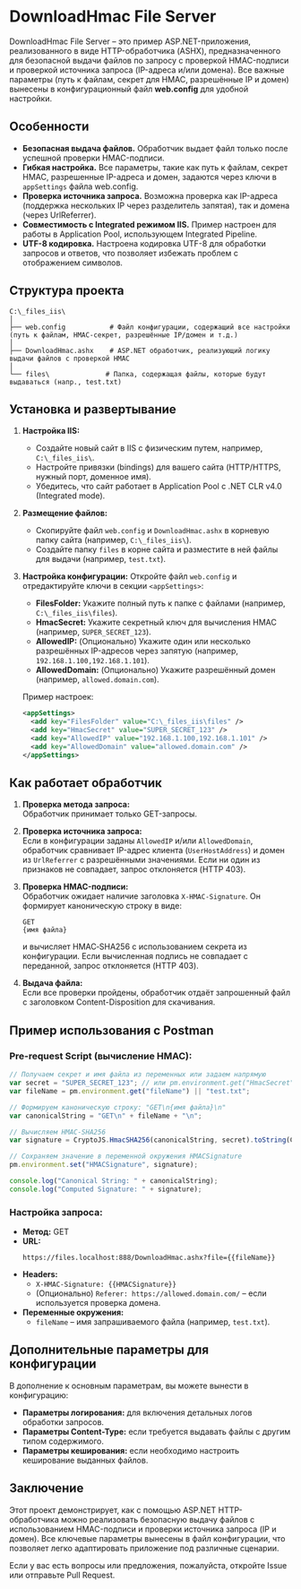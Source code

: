 # DownloadHmac File Server

DownloadHmac File Server – это пример ASP.NET-приложения, реализованного в виде HTTP-обработчика (ASHX), предназначенного для безопасной выдачи файлов по запросу с проверкой HMAC-подписи и проверкой источника запроса (IP-адреса и/или домена). Все важные параметры (путь к файлам, секрет для HMAC, разрешённые IP и домен) вынесены в конфигурационный файл **web.config** для удобной настройки.

## Особенности

- **Безопасная выдача файлов.** Обработчик выдает файл только после успешной проверки HMAC-подписи.
- **Гибкая настройка.** Все параметры, такие как путь к файлам, секрет HMAC, разрешенные IP-адреса и домен, задаются через ключи в `appSettings` файла web.config.
- **Проверка источника запроса.** Возможна проверка как IP-адреса (поддержка нескольких IP через разделитель запятая), так и домена (через UrlReferrer).
- **Совместимость с Integrated режимом IIS.** Пример настроен для работы в Application Pool, использующем Integrated Pipeline.
- **UTF-8 кодировка.** Настроена кодировка UTF-8 для обработки запросов и ответов, что позволяет избежать проблем с отображением символов.

## Структура проекта

```
C:\_files_iis\
│
├── web.config           # Файл конфигурации, содержащий все настройки (путь к файлам, HMAC-секрет, разрешённые IP/домен и т.д.)
│
├── DownloadHmac.ashx    # ASP.NET обработчик, реализующий логику выдачи файлов с проверкой HMAC
│
└── files\              # Папка, содержащая файлы, которые будут выдаваться (напр., test.txt)
```

## Установка и развертывание

1. **Настройка IIS:**
   - Создайте новый сайт в IIS с физическим путем, например, `C:\_files_iis\`.
   - Настройте привязки (bindings) для вашего сайта (HTTP/HTTPS, нужный порт, доменное имя).
   - Убедитесь, что сайт работает в Application Pool с .NET CLR v4.0 (Integrated mode).

2. **Размещение файлов:**
   - Скопируйте файл `web.config` и `DownloadHmac.ashx` в корневую папку сайта (например, `C:\_files_iis\`).
   - Создайте папку `files` в корне сайта и разместите в ней файлы для выдачи (например, `test.txt`).

3. **Настройка конфигурации:**
   Откройте файл `web.config` и отредактируйте ключи в секции `<appSettings>`:
   - **FilesFolder:** Укажите полный путь к папке с файлами (например, `C:\_files_iis\files`).
   - **HmacSecret:** Укажите секретный ключ для вычисления HMAC (например, `SUPER_SECRET_123`).
   - **AllowedIP:** (Опционально) Укажите один или несколько разрешённых IP-адресов через запятую (например, `192.168.1.100,192.168.1.101`).
   - **AllowedDomain:** (Опционально) Укажите разрешённый домен (например, `allowed.domain.com`).

   Пример настроек:
   ```xml
   <appSettings>
     <add key="FilesFolder" value="C:\_files_iis\files" />
     <add key="HmacSecret" value="SUPER_SECRET_123" />
     <add key="AllowedIP" value="192.168.1.100,192.168.1.101" />
     <add key="AllowedDomain" value="allowed.domain.com" />
   </appSettings>
   ```

## Как работает обработчик

1. **Проверка метода запроса:**  
   Обработчик принимает только GET-запросы.

2. **Проверка источника запроса:**  
   Если в конфигурации заданы `AllowedIP` и/или `AllowedDomain`, обработчик сравнивает IP-адрес клиента (`UserHostAddress`) и домен из `UrlReferrer` с разрешёнными значениями. Если ни один из признаков не совпадает, запрос отклоняется (HTTP 403).

3. **Проверка HMAC-подписи:**  
   Обработчик ожидает наличие заголовка `X-HMAC-Signature`. Он формирует каноническую строку в виде:
   ```
   GET
   {имя файла}
   ```
   и вычисляет HMAC‑SHA256 с использованием секрета из конфигурации. Если вычисленная подпись не совпадает с переданной, запрос отклоняется (HTTP 403).

4. **Выдача файла:**  
   Если все проверки пройдены, обработчик отдаёт запрошенный файл с заголовком Content-Disposition для скачивания.

## Пример использования с Postman

### Pre-request Script (вычисление HMAC):

```javascript
// Получаем секрет и имя файла из переменных или задаем напрямую
var secret = "SUPER_SECRET_123"; // или pm.environment.get("HmacSecret")
var fileName = pm.environment.get("fileName") || "test.txt";

// Формируем каноническую строку: "GET\n{имя файла}\n"
var canonicalString = "GET\n" + fileName + "\n";

// Вычисляем HMAC-SHA256
var signature = CryptoJS.HmacSHA256(canonicalString, secret).toString(CryptoJS.enc.Hex);

// Сохраняем значение в переменной окружения HMACSignature
pm.environment.set("HMACSignature", signature);

console.log("Canonical String: " + canonicalString);
console.log("Computed Signature: " + signature);
```

### Настройка запроса:
- **Метод:** GET
- **URL:**  
  ```
  https://files.localhost:888/DownloadHmac.ashx?file={{fileName}}
  ```
- **Headers:**
  - `X-HMAC-Signature: {{HMACSignature}}`
  - (Опционально) `Referer: https://allowed.domain.com/` – если используется проверка домена.
- **Переменные окружения:**  
  - `fileName` – имя запрашиваемого файла (например, `test.txt`).

## Дополнительные параметры для конфигурации

В дополнение к основным параметрам, вы можете вынести в конфигурацию:
- **Параметры логирования:** для включения детальных логов обработки запросов.
- **Параметры Content-Type:** если требуется выдавать файлы с другим типом содержимого.
- **Параметры кеширования:** если необходимо настроить кеширование выданных файлов.

## Заключение

Этот проект демонстрирует, как с помощью ASP.NET HTTP-обработчика можно реализовать безопасную выдачу файлов с использованием HMAC-подписи и проверки источника запроса (IP и домен). Все ключевые параметры вынесены в файл конфигурации, что позволяет легко адаптировать приложение под различные сценарии.

Если у вас есть вопросы или предложения, пожалуйста, откройте Issue или отправьте Pull Request.
